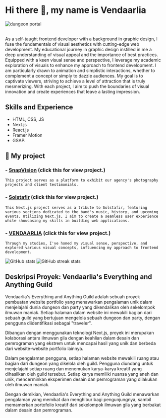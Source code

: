 # Hi there 👋, my name is Vendaarlia
![dungeon portal](https://github.com/Vendaarlia/vendaarlia/blob/main/img/202401302211.gif)

<br>As a self-taught frontend developer with a background in graphic design, I fuse the fundamentals of visual aesthetics with cutting-edge web development. My educational journey in graphic design instilled in me a deep understanding of visual appeal and the importance of best practices. Equipped with a keen visual sense and perspective, I leverage my academic exploration of visuals to enhance my approach to frontend development. I am particularly drawn to animation and simplistic interactions, whether to complement a concept or simply to dazzle audiences. My goal is to captivate viewers, striving to achieve a level of attraction that is truly mesmerizing. With each project, I aim to push the boundaries of visual innovation and create experiences that leave a lasting impression.

## Skills and Experience

* HTML, CSS, JS
* Next.js
* React.js
* Framer Motion
* GSAP.

## 🔭 My project

### - [SnapVision](snapvision-reactmapdata.vercel.app) (click this for view project.)
  ```
This project serves as a platform to exhibit our agency's photography projects and client testimonials.
  ```
### - [Solstafir](https://my-nextjs-dun.vercel.app/) (click this for view project.)
  ```
This Next.js project serves as a tribute to Solstafir, featuring various sections dedicated to the band's music, history, and upcoming events. Utilizing Next.js, I aim to create a seamless user experience while showcasing my skills in building web applications.
  ```
### - [VENDAARLIA](https://vendaarlia-nextjs.vercel.app/) (click this for view project.)
  ```
Through my studies, I've honed my visual sense, perspective, and explored various visual concepts, influencing my approach to frontend development.
  ```

![GitHub stats](https://github-readme-stats.vercel.app/api?username=vendaarlia&show_icons=true) ![GitHub streak stats](https://streak-stats.demolab.com/?user=vendaarlia)  


## Deskripsi Proyek: Vendaarlia's Everything and Anything Guild

Vendaarlia's Everything and Anything Guild adalah sebuah proyek pembuatan website portfolio yang menawarkan pengalaman unik dalam menjelajahi dunia dungeon dan party yang dikendalikan oleh sekelompok ilmuwan maniak. Setiap halaman dalam website ini mewakili bagian dari sebuah guild yang bertujuan mengelola sebuah dungeon dan party, dengan pengguna diidentifikasi sebagai "traveler".

Dibangun dengan menggunakan teknologi Next.js, proyek ini merupakan kolaborasi antara ilmuwan gila dengan keahlian dalam desain dan pemrograman yang ekstrem untuk mencapai hasil yang unik dan berbeda dari website-website portfolio lainnya.

Dalam pengalaman pengguna, setiap halaman website mewakili ruang atau bagian dari dungeon yang dikelola oleh guild. Pengguna diundang untuk menjelajahi setiap ruang dan menemukan karya-karya kreatif yang dihasilkan oleh guild tersebut. Setiap karya memiliki nuansa yang aneh dan unik, mencerminkan eksperimen desain dan pemrograman yang dilakukan oleh ilmuwan maniak.

Dengan demikian, Vendaarlia's Everything and Anything Guild menawarkan pengalaman yang memikat dan menghibur bagi pengunjungnya, sambil memamerkan portofolio kreatif dari sekelompok ilmuwan gila yang berbakat dalam desain dan pemrograman.

